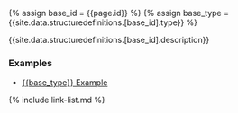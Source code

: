 
{% assign base_id = {{page.id}} %}
{% assign base_type = {{site.data.structuredefinitions.[base_id].type}} %}

{{site.data.structuredefinitions.[base_id].description}}

### Examples

- [{{base_type}} Example]({{base_type}}-{{base_id}}-01.html)

{% include link-list.md %}

